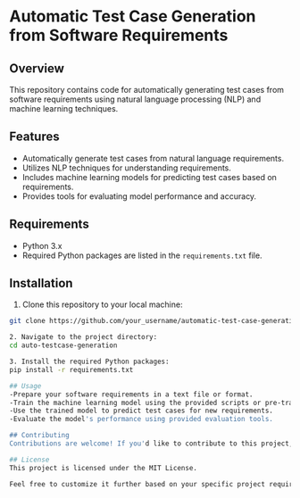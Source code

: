 # Automatic Test Case Generation from Software Requirements

## Overview
This repository contains code for automatically generating test cases from software requirements using natural language processing (NLP) and machine learning techniques.

## Features
- Automatically generate test cases from natural language requirements.
- Utilizes NLP techniques for understanding requirements.
- Includes machine learning models for predicting test cases based on requirements.
- Provides tools for evaluating model performance and accuracy.

## Requirements
- Python 3.x
- Required Python packages are listed in the `requirements.txt` file.

## Installation
1. Clone this repository to your local machine:

```bash
git clone https://github.com/your_username/automatic-test-case-generation.git

2. Navigate to the project directory:
cd auto-testcase-generation

3. Install the required Python packages:
pip install -r requirements.txt

## Usage
-Prepare your software requirements in a text file or format.
-Train the machine learning model using the provided scripts or pre-trained models.
-Use the trained model to predict test cases for new requirements.
-Evaluate the model's performance using provided evaluation tools.

## Contributing
Contributions are welcome! If you'd like to contribute to this project, please fork the repository and submit a pull request with your changes.

## License
This project is licensed under the MIT License.

Feel free to customize it further based on your specific project requirements, such as addin
